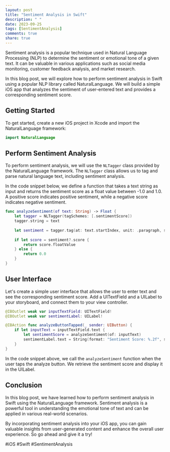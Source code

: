 ```yaml
---
layout: post
title: "Sentiment Analysis in Swift"
description: " "
date: 2023-09-25
tags: [SentimentAnalysis]
comments: true
share: true
---
```


Sentiment analysis is a popular technique used in Natural Language Processing (NLP) to determine the sentiment or emotional tone of a given text. It can be valuable in various applications such as social media monitoring, customer feedback analysis, and market research.

In this blog post, we will explore how to perform sentiment analysis in Swift using a popular NLP library called NaturalLanguage. We will build a simple iOS app that analyzes the sentiment of user-entered text and provides a corresponding sentiment score.

## Getting Started

To get started, create a new iOS project in Xcode and import the NaturalLanguage framework:

```swift
import NaturalLanguage
```

## Perform Sentiment Analysis

To perform sentiment analysis, we will use the `NLTagger` class provided by the NaturalLanguage framework. The `NLTagger` class allows us to tag and parse natural language text, including sentiment analysis.

In the code snippet below, we define a function that takes a text string as input and returns the sentiment score as a float value between -1.0 and 1.0. A positive score indicates positive sentiment, while a negative score indicates negative sentiment.

```swift
func analyzeSentiment(of text: String) -> Float {
    let tagger = NLTagger(tagSchemes: [.sentimentScore])
    tagger.string = text
    
    let sentiment = tagger.tag(at: text.startIndex, unit: .paragraph, scheme: .sentimentScore)
    
    if let score = sentiment?.score {
        return score.floatValue
    } else {
        return 0.0
    }
}
```

## User Interface

Let's create a simple user interface that allows the user to enter text and see the corresponding sentiment score. Add a UITextField and a UILabel to your storyboard, and connect them to your view controller.

```swift
@IBOutlet weak var inputTextField: UITextField!
@IBOutlet weak var sentimentLabel: UILabel!

@IBAction func analyzeButtonTapped(_ sender: UIButton) {
    if let inputText = inputTextField.text {
        let sentimentScore = analyzeSentiment(of: inputText)
        sentimentLabel.text = String(format: "Sentiment Score: %.2f", sentimentScore)
    }
}
```

In the code snippet above, we call the `analyzeSentiment` function when the user taps the analyze button. We retrieve the sentiment score and display it in the UILabel.

## Conclusion

In this blog post, we have learned how to perform sentiment analysis in Swift using the NaturalLanguage framework. Sentiment analysis is a powerful tool in understanding the emotional tone of text and can be applied in various real-world scenarios.

By incorporating sentiment analysis into your iOS app, you can gain valuable insights from user-generated content and enhance the overall user experience. So go ahead and give it a try!

#iOS #Swift #SentimentAnalysis
